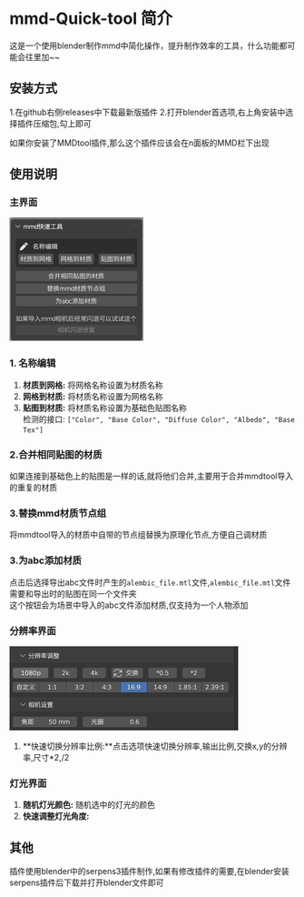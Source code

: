 # mmd-Quick-tool 简介
这是一个使用blender制作mmd中简化操作，提升制作效率的工具，什么功能都可能会往里加~~

## 安装方式
1.在github右侧releases中下载最新版插件
2.打开blender首选项,右上角安装中选择插件压缩包,勾上即可

如果你安装了MMDtool插件,那么这个插件应该会在n面板的MMD栏下出现

## 使用说明

### 主界面  
![主界面](image/main.png)  
### 1. 名称编辑
1. **材质到网格:** 将网格名称设置为材质名称  
2. **网格到材质:** 将材质名称设置为网格名称  
3. **贴图到材质:** 将材质名称设置为基础色贴图名称  
检测的接口: `["Color", "Base Color", "Diffuse Color", "Albedo", "Base Tex"] `

### 2.合并相同贴图的材质
如果连接到基础色上的贴图是一样的话,就将他们合并,主要用于合并mmdtool导入的重复的材质
### 3.替换mmd材质节点组
将mmdtool导入的材质中自带的节点组替换为原理化节点,方便自己调材质

### 3.为abc添加材质
点击后选择导出abc文件时产生的`alembic_file.mtl`文件,`alembic_file.mtl`文件需要和导出时的贴图在同一个文件夹  
这个按钮会为场景中导入的abc文件添加材质,仅支持为一个人物添加


### 分辨率界面
![分辨率](image/fbl.png)

1. **快速切换分辨率比例:**点击选项快速切换分辨率,输出比例,交换x,y的分辨率,尺寸*2,/2  


### 灯光界面  
1. **随机灯光颜色:** 随机选中的灯光的颜色
2. **快速调整灯光角度:** 

## 其他
插件使用blender中的serpens3插件制作,如果有修改插件的需要,在blender安装serpens插件后下载并打开blender文件即可

